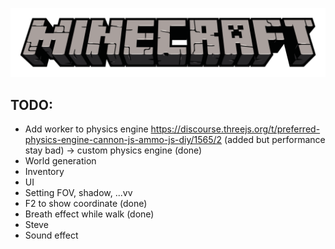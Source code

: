 ﻿![alt text](./public/assets/home/minecraft-logo-8.png)

## TODO:

- Add worker to physics engine https://discourse.threejs.org/t/preferred-physics-engine-cannon-js-ammo-js-diy/1565/2 (added but performance stay bad) -> custom physics engine (done)
- World generation
- Inventory
- UI
- Setting FOV, shadow, ...vv
- F2 to show coordinate (done)
- Breath effect while walk (done)
- Steve
- Sound effect